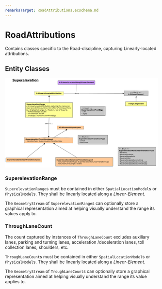 ```yaml
---
remarksTarget: RoadAttributions.ecschema.md
---
```


# RoadAttributions

Contains classes specific to the Road-discipline, capturing Linearly-located attributions.

## Entity Classes

![RoadAttributions](./media/RoadAttributions-classes.png)

### SuperelevationRange

`SuperelevationRange`s must be contained in either `SpatialLocationModel`s or `PhysicalModel`s. They shall be linearly located along a *Linear-Element*.

The `GeometryStream` of `SuperelevationRange`s can optionally store a graphical representation aimed at helping visually understand the range its values apply to.

### ThroughLaneCount

 The count captured by instances of `ThroughLaneCount` excludes auxiliary lanes, parking and turning lanes, acceleration /deceleration lanes, toll collection lanes, shoulders, etc.

 `ThroughLaneCount`s must be contained in either `SpatialLocationModel`s or `PhysicalModel`s. They shall be linearly located along a *Linear-Element*.

The `GeometryStream` of `TroughLaneCount`s can optionally store a graphical representation aimed at helping visually understand the range its value applies to.